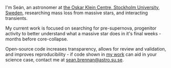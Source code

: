  
I'm Seán, an astronomer at [the Oskar Klein Centre, Stockholm University, Sweden](https://www.okc.albanova.se/), researching mass loss from massive stars, and interacting transients.

My current work is focused on searching for pre-supernova, progenitor activity to better understand what a massive star does in it's final weeks - months before core-collapse.

Open-source code increases transparency, allows for review and validation, and improves reproducibility - if code shown in [my work](https://ui.adsabs.harvard.edu/search/filter_author_facet_hier_fq_author=AND&filter_author_facet_hier_fq_author=author_facet_hier%3A%221%2FBrennan%2C%20S%2FBrennan%2C%20S%20%20J%22&filter_database_fq_database=AND&filter_database_fq_database=database%3A%22astronomy%22&fq=%7B!type%3Daqp%20v%3D%24fq_database%7D&fq=%7B!type%3Daqp%20v%3D%24fq_author%7D&fq_author=(author_facet_hier%3A%221%2FBrennan%2C%20S%2FBrennan%2C%20S%20%20J%22)&fq_database=(database%3A%22astronomy%22)&q=author%3A%22S.%20J.%20Brennan%22%20%20year%3A2018-3000&sort=date%20desc%2C%20bibcode%20desc&p_=0) can aid in your science case, contact me at [sean.brennan@astro.su.se](mailto:sean.brennan@astro.su.se).

